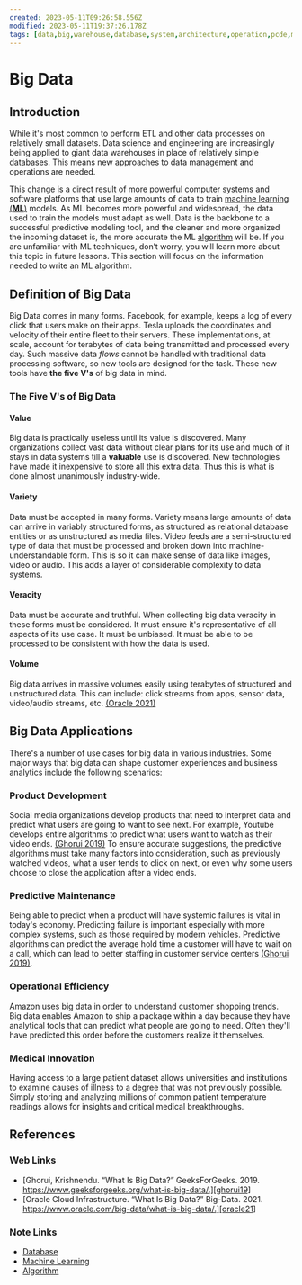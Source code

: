 ```yaml
---
created: 2023-05-11T09:26:58.556Z
modified: 2023-05-11T19:37:26.178Z
tags: [data,big,warehouse,database,system,architecture,operation,pcde,module18]
---
```

# Big Data

## Introduction

While it's most common to perform ETL and other data processes on
relatively small datasets.
Data science and engineering are increasingly being applied to
giant data warehouses in place of relatively simple [databases][-db].
This means new approaches to data management and operations are needed.

This change is a direct result of more powerful computer systems and
software platforms that use large amounts of data to
train [machine learning (**ML**)][-ml] models.
As ML becomes more powerful and widespread,
the data used to train the models must adapt as well.
Data is the backbone to a successful predictive modeling tool,
and the cleaner and more organized the incoming dataset is,
the more accurate the ML [algorithm][-algo] will be.
If you are unfamiliar with ML techniques, don’t worry,
you will learn more about this topic in future lessons.
This section will focus on the information needed to write an ML algorithm.

## Definition of Big Data

Big Data comes in many forms.
Facebook, for example, keeps a log of every click that users make on their apps.
Tesla uploads the coordinates and velocity of their entire fleet to their servers.
These implementations, at scale,
account for terabytes of data being transmitted and processed every day.
Such massive data *flows* cannot be handled with
traditional data processing software,
so new tools are designed for the task.
These new tools have **the five V's** of big data in mind.

### The Five V's of Big Data

#### Value

Big data is practically useless until its value is discovered.
Many organizations collect vast data without clear plans for its use and
much of it stays in data systems till a **valuable** use is discovered.
New technologies have made it inexpensive to store all this extra data.
Thus this is what is done almost unanimously industry-wide.

#### Variety

Data must be accepted in many forms.
Variety means large amounts of data can arrive in variably structured forms,
as structured as relational database entities or as unstructured as media files.
Video feeds are a semi-structured type of data that must be processed and
broken down into machine-understandable form.
This is so it can make sense of data like images, video or audio.
This adds a layer of considerable complexity to data systems.

#### Veracity

Data must be accurate and truthful.
When collecting big data veracity in these forms must be considered.
It must ensure it's representative of all aspects of its use case.
It must be unbiased.
It must be able to be processed to be consistent with how the data is used.

#### Volume

Big data arrives in massive volumes easily using terabytes of
structured and unstructured data.
This can include: click streams from apps, sensor data, video/audio streams, etc.
[(Oracle 2021)][oracle21]
  
## Big Data Applications

There's a number of use cases for big data in various industries.
Some major ways that big data can shape customer experiences and
business analytics include the following scenarios:

### Product Development

Social media organizations develop products that
need to interpret data and predict what users are going to want to see next.
For example,
Youtube develops entire algorithms to predict what users want to
watch as their video ends. [(Ghorui 2019)][ghorui19]
To ensure accurate suggestions,
the predictive algorithms must take many factors into consideration,
such as previously watched videos,
what a user tends to click on next,
or even why some users choose to close the application after a video ends.

### Predictive Maintenance

Being able to predict when
a product will have systemic failures is vital in today's economy.
Predicting failure is important especially with more complex systems,
such as those required by modern vehicles.
Predictive algorithms can predict the average hold time a customer will
have to wait on a call,
which can lead to better staffing in
customer service centers [(Ghorui 2019)][ghorui19].

### Operational Efficiency

Amazon uses big data in order to understand customer shopping trends.
Big data enables Amazon to ship a package within a day because
they have analytical tools that can predict what people are going to need.
Often they'll have predicted this order before the customers realize it themselves.

### Medical Innovation

Having access to a large patient dataset allows universities and institutions to
examine causes of illness to a degree that was not previously possible.
Simply storing and analyzing millions of
common patient temperature readings allows for
insights and critical medical breakthroughs.

## References

### Web Links

* [Ghorui, Krishnendu. “What Is Big Data?” GeeksForGeeks. 2019. https://www.geeksforgeeks.org/what-is-big-data/.][ghorui19]
* [Oracle Cloud Infrastructure. “What Is Big Data?” Big-Data. 2021. https://www.oracle.com/big-data/what-is-big-data/.][oracle21]

<!-- Hidden References -->
[ghorui19]: https://www.geeksforgeeks.org/what-is-big-data/ "What Is Big Data?"
[oracle21]: https://www.oracle.com/big-data/what-is-big-data/ "What Is Big Data?"

### Note Links

* [Database][-db]
* [Machine Learning][-ml]
* [Algorithm][-algo]

<!-- Hidden References -->
[-db]: database.md "Database"
[-ml]: machine-learning.md "Machine Learning"
[-algo]: algorithm.md "Algorithm"
